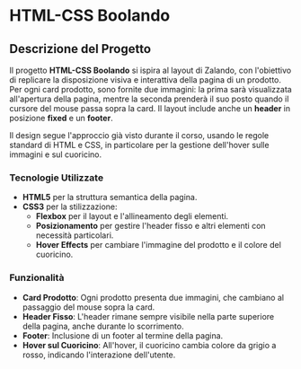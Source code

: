 # HTML-CSS Boolando

## Descrizione del Progetto

Il progetto **HTML-CSS Boolando** si ispira al layout di Zalando, con l'obiettivo di replicare la disposizione visiva e interattiva della pagina di un prodotto. Per ogni card prodotto, sono fornite due immagini: la prima sarà visualizzata all'apertura della pagina, mentre la seconda prenderà il suo posto quando il cursore del mouse passa sopra la card. Il layout include anche un **header** in posizione **fixed** e un **footer**.

Il design segue l'approccio già visto durante il corso, usando le regole standard di HTML e CSS, in particolare per la gestione dell'hover sulle immagini e sul cuoricino.

### Tecnologie Utilizzate

- **HTML5** per la struttura semantica della pagina.
- **CSS3** per la stilizzazione:
  - **Flexbox** per il layout e l'allineamento degli elementi.
  - **Posizionamento** per gestire l'header fisso e altri elementi con necessità particolari.
  - **Hover Effects** per cambiare l'immagine del prodotto e il colore del cuoricino.

### Funzionalità

- **Card Prodotto**: Ogni prodotto presenta due immagini, che cambiano al passaggio del mouse sopra la card.
- **Header Fisso**: L'header rimane sempre visibile nella parte superiore della pagina, anche durante lo scorrimento.
- **Footer**: Inclusione di un footer al termine della pagina.
- **Hover sul Cuoricino**: All'hover, il cuoricino cambia colore da grigio a rosso, indicando l'interazione dell'utente.
